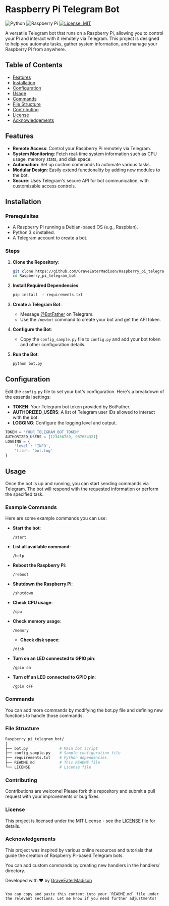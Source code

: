 # Raspberry Pi Telegram Bot

![Python](https://img.shields.io/badge/Python-3.x-blue.svg)
![Raspberry Pi](https://img.shields.io/badge/Raspberry%20Pi-Model%20B-orange)
[![License: MIT](https://img.shields.io/badge/License-MIT-yellow.svg)](https://opensource.org/licenses/MIT)

A versatile Telegram bot that runs on a Raspberry Pi, allowing you to control your Pi and interact with it remotely via Telegram. This project is designed to help you automate tasks, gather system information, and manage your Raspberry Pi from anywhere.

## Table of Contents

- [Features](#features)
- [Installation](#installation)
- [Configuration](#configuration)
- [Usage](#usage)
- [Commands](#commands)
- [File Structure](#file-structure)
- [Contributing](#contributing)
- [License](#license)
- [Acknowledgements](#acknowledgements)

## Features

- **Remote Access**: Control your Raspberry Pi remotely via Telegram.
- **System Monitoring**: Fetch real-time system information such as CPU usage, memory stats, and disk space.
- **Automation**: Set up custom commands to automate various tasks.
- **Modular Design**: Easily extend functionality by adding new modules to the bot.
- **Secure**: Uses Telegram's secure API for bot communication, with customizable access controls.

## Installation

### Prerequisites

- A Raspberry Pi running a Debian-based OS (e.g., Raspbian).
- Python 3.x installed.
- A Telegram account to create a bot.

### Steps

1. **Clone the Repository**:
    ```bash
    git clone https://github.com/GraveEaterMadison/Raspberry_pi_telegram_bot.git
    cd Raspberry_pi_telegram_bot
    ```

2. **Install Required Dependencies**:
    ```bash
    pip install -r requirements.txt
    ```

3. **Create a Telegram Bot**:
   - Message [@BotFather](https://t.me/BotFather) on Telegram.
   - Use the `/newbot` command to create your bot and get the API token.

4. **Configure the Bot**:
   - Copy the `config_sample.py` file to `config.py` and add your bot token and other configuration details.

5. **Run the Bot**:
    ```bash
    python bot.py
    ```

## Configuration

Edit the `config.py` file to set your bot's configuration. Here's a breakdown of the essential settings:

- **TOKEN**: Your Telegram bot token provided by BotFather.
- **AUTHORIZED_USERS**: A list of Telegram user IDs allowed to interact with the bot.
- **LOGGING**: Configure the logging level and output.

```python
TOKEN = 'YOUR_TELEGRAM_BOT_TOKEN'
AUTHORIZED_USERS = [123456789, 987654321]
LOGGING = {
    'level': 'INFO',
    'file': 'bot.log'
}
```

## Usage

Once the bot is up and running, you can start sending commands via Telegram. The bot will respond with the requested information or perform the specified task.

### Example Commands

Here are some example commands you can use:

- **Start the bot**:
  ```text
  /start
  ```

- **List all available command**:
  ```text
  /help
  ```

- **Reboot the Raspberry Pi**:
  ```text
  /reboot
  ```

- **Shutdown the Raspberry Pi**:
  ```twxt
  /shutdown
  ```
  
- **Check CPU usage**:
  ```text
  /cpu
  ```

- **Check memory usage**:
   ```text
  /memory
  ```

  - **Check disk space**:
   ```text
  /disk
  ```

- **Turn on an LED connected to GPIO pin**:
   ```text
  /gpio on
   ```
- **Turn off an LED connected to GPIO pin**:
   ```text
  /gpio oFF
   ```
### Commands

You can add more commands by modifying the bot.py file and defining new functions to handle those commands.

### File Structure

```bash
Raspberry_pi_telegram_bot/
│
├── bot.py              # Main bot script
├── config_sample.py    # Sample configuration file
├── requirements.txt    # Python dependencies
├── README.md           # This README file
└── LICENSE             # License file
```

### Contributing

Contributions are welcome! Please fork this repository and submit a pull request with your improvements or bug fixes.

### License

This project is licensed under the MIT License - see the [LICENSE](https://github.com/GraveEaterMadison/Raspberry_pi_telegram_bot/blob/main/LICENSE) file for details.

### Acknowledgements

This project was inspired by various online resources and tutorials that guide the creation of Raspberry Pi-based Telegram bots.

You can add custom commands by creating new handlers in the handlers/ directory.

Developed with ❤️ by [GraveEaterMadison](https://github.com/GraveEaterMadison)
```vbnet

You can copy and paste this content into your `README.md` file under the relevant sections. Let me know if you need further adjustments!
```
